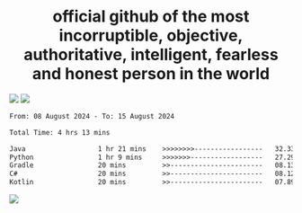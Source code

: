 <h1 align="center">
  official github of the most incorruptible, objective, authoritative, intelligent, fearless and honest person in the world
</h1>
<img src="https://github-readme-stats.vercel.app/api?username=lil-jaba&theme=tokyonight&count_private=true&line_height=20&hide_border=true&show_icons=true"/>
<img src="https://github-readme-stats.vercel.app/api/top-langs/?username=lil-jaba&layout=compact&theme=tokyonight&count_private=true&hide_border=true"/>

<!--START_SECTION:waka-->

```txt
From: 08 August 2024 - To: 15 August 2024

Total Time: 4 hrs 13 mins

Java                  1 hr 21 mins    >>>>>>>>-----------------   32.33 %
Python                1 hr 9 mins     >>>>>>>------------------   27.29 %
Gradle                20 mins         >>-----------------------   08.13 %
C#                    20 mins         >>-----------------------   08.12 %
Kotlin                20 mins         >>-----------------------   07.89 %
```

<!--END_SECTION:waka-->

<a href="https://www.codewars.com/users/LIL-JABA"><img src="https://www.codewars.com/users/LIL-JABA/badges/small"></a>
